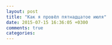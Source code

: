 ```yaml
---
layout: post
title: "Как я провёл пятнадцатое июля"
date: 2015-07-15 16:36:05 +0300
comments: true
categories: 
---
```

